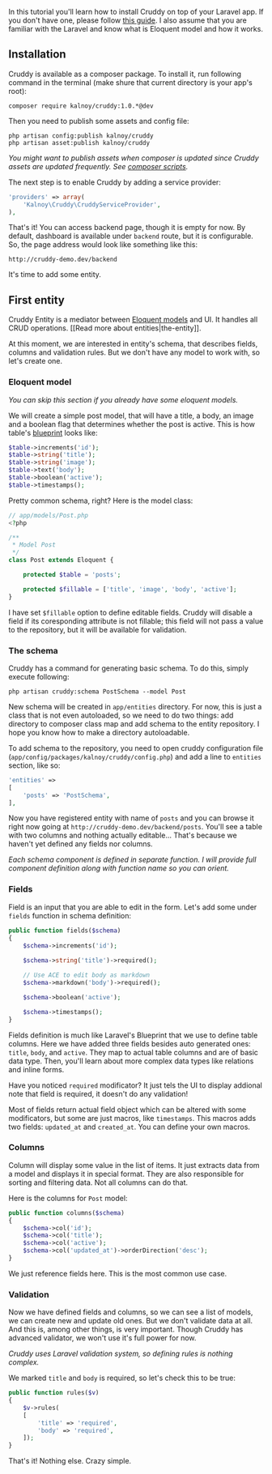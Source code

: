 In this tutorial you'll learn how to install Cruddy on top of your Laravel app. If you don't have one, please follow [this guide](http://laravel.com/docs/installation). I also assume that you are familiar with the Laravel and know what is Eloquent model and how it works.

## Installation

Cruddy is available as a composer package. To install it, run following command in the terminal (make shure that current directory is your app's root):

```
composer require kalnoy/cruddy:1.0.*@dev
```

Then you need to publish some assets and config file:

```
php artisan config:publish kalnoy/cruddy
php artisan asset:publish kalnoy/cruddy
```

_You might want to publish assets when composer is updated since Cruddy assets are updated frequently. See [composer scripts](https://getcomposer.org/doc/articles/scripts.md)._

The next step is to enable Cruddy by adding a service provider:

```php
'providers' => array(
    'Kalnoy\Cruddy\CruddyServiceProvider',
),
```

That's it! You can access backend page, though it is empty for now. By default, dashboard is available under `backend` route, but it is configurable.  So, the page address would look like something like this:

```
http://cruddy-demo.dev/backend
```

It's time to add some entity.

## First entity

Cruddy Entity is a mediator between [Eloquent models](http://laravel.com/docs/eloquent) and UI. It handles all CRUD operations. [[Read more about entities|the-entity]].

At this moment, we are interested in entity's schema, that describes fields, columns and validation rules. But we don't have any model to work with, so let's create one.

### Eloquent model

_You can skip this section if you already have some eloquent models._ 

We will create a simple post model, that will have a title, a body, an image and a boolean flag that determines whether the post is active. This is how table's [blueprint](http://laravel.com/docs/migrations) looks like:

```php
$table->increments('id');
$table->string('title');
$table->string('image');
$table->text('body');
$table->boolean('active');
$table->timestamps();
```

Pretty common schema, right? Here is the model class:

```php
// app/models/Post.php
<?php

/**
 * Model Post
 */
class Post extends Eloquent {

    protected $table = 'posts';

    protected $fillable = ['title', 'image', 'body', 'active'];
}
```

I have set `$fillable` option to define editable fields. Cruddy will disable a field if its coresponding attribute is not fillable; this field will not pass a value to the repository, but it will be available for validation.

### The schema

Cruddy has a command for generating basic schema. To do this, simply execute following:

```
php artisan cruddy:schema PostSchema --model Post
```

New schema will be created in `app/entities` directory. For now, this is just a class that is not even autoloaded, so we need to do two things: add directory to composer class map and add schema to the entity repository. I hope you know how to make a directory autoloadable.

To add schema to the repository, you need to open cruddy configuration file (`app/config/packages/kalnoy/cruddy/config.php`) and add a line to `entities` section, like so:

```php
'entities' =>
[
    'posts' => 'PostSchema',
],
```

Now you have registered entity with name of `posts` and you can browse it right now going at `http://cruddy-demo.dev/backend/posts`. You'll see a table with two columns and nothing actually editable... That's because we haven't yet defined any fields nor columns.

_Each schema component is defined in separate function. I will provide full component definition along with function name so you can orient._

### Fields

Field is an input that you are able to edit in the form. Let's add some under `fields` function in schema definition:

```php
public function fields($schema)
{
    $schema->increments('id');
    
    $schema->string('title')->required();

    // Use ACE to edit body as markdown
    $schema->markdown('body')->required();

    $schema->boolean('active');

    $schema->timestamps();
}
```

Fields definition is much like Laravel's Blueprint that we use to define table columns. Here we have added three fields besides auto generated ones: `title`, `body`, and `active`. They map to actual table columns and are of basic data type. Then, you'll learn about more complex data types like relations and inline forms.

Have you noticed `required` modificator? It just tels the UI to display addional note that field is required, it doesn't do any validation!

Most of fields return actual field object which can be altered with some modificators, but some are just macros, like `timestamps`. This macros adds two fields: `updated_at` and `created_at`. You can define your own macros.

### Columns

Column will display some value in the list of items. It just extracts data from a model and displays it in special format. They are also responsible for sorting and filtering data. Not all columns can do that.

Here is the columns for `Post` model:

```php
public function columns($schema)
{
    $schema->col('id');
    $schema->col('title');
    $schema->col('active');
    $schema->col('updated_at')->orderDirection('desc');
}
```

We just reference fields here. This is the most common use case.

### Validation

Now we have defined fields and columns, so we can see a list of models, we can create new and update old ones. But we don't validate data at all. And this is, among other things, is very important. Though Cruddy has advanced validator, we won't use it's full power for now.

_Cruddy uses Laravel validation system, so defining rules is nothing complex._

We marked `title` and `body` is required, so let's check this to be true:

```php
public function rules($v)
{
    $v->rules(
    [
        'title' => 'required',
        'body' => 'required',
    ]);
}
```

That's it! Nothing else. Crazy simple.